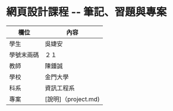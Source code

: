 # 網頁設計課程 -- 筆記、習題與專案

欄位 | 內容
-----|--------
學生 |  吳婕安
學號末兩碼 | ２１
教師 | 陳鍾誠
學校 | 金門大學
科系 | 資訊工程系
專案 | [說明]（project.md)